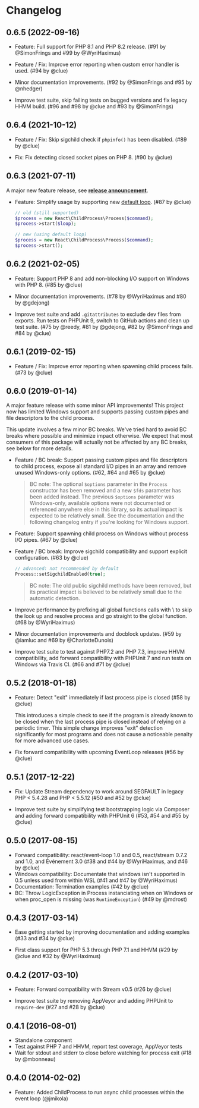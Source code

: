 # Changelog

## 0.6.5 (2022-09-16)

- Feature: Full support for PHP 8.1 and PHP 8.2 release.
  (#91 by @SimonFrings and #99 by @WyriHaximus)

- Feature / Fix: Improve error reporting when custom error handler is used.
  (#94 by @clue)

- Minor documentation improvements.
  (#92 by @SimonFrings and #95 by @nhedger)

- Improve test suite, skip failing tests on bugged versions and fix legacy HHVM build.
  (#96 and #98 by @clue and #93 by @SimonFrings)

## 0.6.4 (2021-10-12)

- Feature / Fix: Skip sigchild check if `phpinfo()` has been disabled.
  (#89 by @clue)

- Fix: Fix detecting closed socket pipes on PHP 8.
  (#90 by @clue)

## 0.6.3 (2021-07-11)

A major new feature release, see [**release announcement**](https://clue.engineering/2021/announcing-reactphp-default-loop).

- Feature: Simplify usage by supporting new [default loop](https://reactphp.org/event-loop/#loop).
  (#87 by @clue)

  ```php
  // old (still supported)
  $process = new React\ChildProcess\Process($command);
  $process->start($loop);

  // new (using default loop)
  $process = new React\ChildProcess\Process($command);
  $process->start();
  ```

## 0.6.2 (2021-02-05)

- Feature: Support PHP 8 and add non-blocking I/O support on Windows with PHP 8.
  (#85 by @clue)

- Minor documentation improvements.
  (#78 by @WyriHaximus and #80 by @gdejong)

- Improve test suite and add `.gitattributes` to exclude dev files from exports.
  Run tests on PHPUnit 9, switch to GitHub actions and clean up test suite.
  (#75 by @reedy, #81 by @gdejong, #82 by @SimonFrings and #84 by @clue)

## 0.6.1 (2019-02-15)

- Feature / Fix: Improve error reporting when spawning child process fails.
  (#73 by @clue)

## 0.6.0 (2019-01-14)

A major feature release with some minor API improvements!
This project now has limited Windows support and supports passing custom pipes
and file descriptors to the child process.

This update involves a few minor BC breaks. We've tried hard to avoid BC breaks
where possible and minimize impact otherwise. We expect that most consumers of
this package will actually not be affected by any BC breaks, see below for more
details.

- Feature / BC break: Support passing custom pipes and file descriptors to child process,
  expose all standard I/O pipes in an array and remove unused Windows-only options.
  (#62, #64 and #65 by @clue)

  > BC note: The optional `$options` parameter in the `Process` constructor
  > has been removed and a new `$fds` parameter has been added instead. The
  > previous `$options` parameter was Windows-only, available options were not
  > documented or referenced anywhere else in this library, so its actual
  > impact is expected to be relatively small. See the documentation and the
  > following changelog entry if you're looking for Windows support.

- Feature: Support spawning child process on Windows without process I/O pipes.
  (#67 by @clue)

- Feature / BC break: Improve sigchild compatibility and support explicit configuration.
  (#63 by @clue)

  ```php
  // advanced: not recommended by default
  Process::setSigchildEnabled(true);
  ```

  > BC note: The old public sigchild methods have been removed, but its
  > practical impact is believed to be relatively small due to the automatic detection.

- Improve performance by prefixing all global functions calls with \ to skip
  the look up and resolve process and go straight to the global function.
  (#68 by @WyriHaximus)

- Minor documentation improvements and docblock updates.
  (#59 by @iamluc and #69 by @CharlotteDunois)

- Improve test suite to test against PHP7.2 and PHP 7.3, improve HHVM compatibility,
  add forward compatibility with PHPUnit 7 and run tests on Windows via Travis CI.
  (#66 and #71 by @clue)

## 0.5.2 (2018-01-18)

- Feature: Detect "exit" immediately if last process pipe is closed
  (#58 by @clue)

  This introduces a simple check to see if the program is already known to be
  closed when the last process pipe is closed instead of relying on a periodic
  timer. This simple change improves "exit" detection significantly for most
  programs and does not cause a noticeable penalty for more advanced use cases.

- Fix forward compatibility with upcoming EventLoop releases
  (#56 by @clue)

## 0.5.1 (2017-12-22)

- Fix: Update Stream dependency to work around SEGFAULT in legacy PHP < 5.4.28
  and PHP < 5.5.12
  (#50 and #52 by @clue)

- Improve test suite by simplifying test bootstrapping logic via Composer and
  adding forward compatibility with PHPUnit 6
  (#53, #54 and #55 by @clue)

## 0.5.0 (2017-08-15)

- Forward compatibility: react/event-loop 1.0 and 0.5, react/stream 0.7.2 and 1.0, and Événement 3.0
  (#38 and #44 by @WyriHaximus, and #46 by @clue)
- Windows compatibility: Documentate that windows isn't supported in 0.5 unless used from within WSL
  (#41 and #47 by @WyriHaximus)
- Documentation: Termination examples
  (#42 by @clue)
- BC: Throw LogicException in Process instanciating when on Windows or when proc_open is missing (was `RuntimeException`)
  (#49 by @mdrost)

## 0.4.3 (2017-03-14)

- Ease getting started by improving documentation and adding examples
  (#33 and #34 by @clue)

- First class support for PHP 5.3 through PHP 7.1 and HHVM
  (#29 by @clue and #32 by @WyriHaximus)

## 0.4.2 (2017-03-10)

- Feature: Forward compatibility with Stream v0.5
  (#26 by @clue)

- Improve test suite by removing AppVeyor and adding PHPUnit to `require-dev`
  (#27 and #28 by @clue)

## 0.4.1 (2016-08-01)

- Standalone component
- Test against PHP 7 and HHVM, report test coverage, AppVeyor tests
- Wait for stdout and stderr to close before watching for process exit
  (#18 by @mbonneau)

## 0.4.0 (2014-02-02)

- Feature: Added ChildProcess to run async child processes within the event loop (@jmikola)
